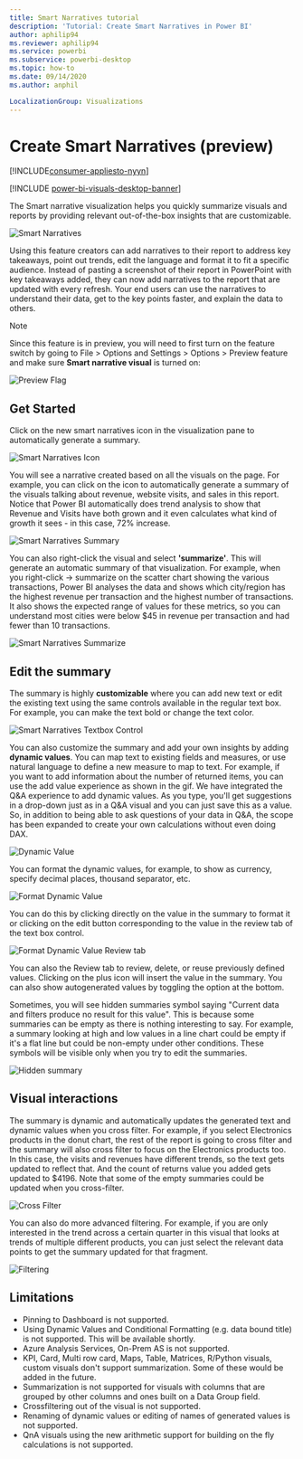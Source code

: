 ```yaml
---
title: Smart Narratives tutorial
description: 'Tutorial: Create Smart Narratives in Power BI'
author: aphilip94
ms.reviewer: aphilip94
ms.service: powerbi
ms.subservice: powerbi-desktop
ms.topic: how-to
ms.date: 09/14/2020
ms.author: anphil

LocalizationGroup: Visualizations
---
```

# Create Smart Narratives (preview)

[!INCLUDE[consumer-appliesto-nyyn](../includes/consumer-appliesto-nyyn.md)]    

[!INCLUDE [power-bi-visuals-desktop-banner](../includes/power-bi-visuals-desktop-banner.md)]

The Smart narrative visualization helps you quickly summarize visuals and reports by providing relevant out-of-the-box insights that are customizable.

![Smart Narratives](media/power-bi-visualization-smart-narratives/1.png)

Using this feature creators can add narratives to their report to address key takeaways, point out trends, edit the language and format it to fit a specific audience. Instead of pasting a screenshot of their report in PowerPoint with key takeaways added, they can now add narratives to the report that are updated with every refresh. Your end users can use the narratives to understand their data, get to the key points faster, and explain the data to others.

>[!NOTE]
> Since this feature is in preview, you will need to first turn on the feature switch by going to File > Options and Settings > Options > Preview feature and make sure **Smart narrative visual** is turned on:

![Preview Flag](media/power-bi-visualization-smart-narratives/2.png)

## Get Started 

Click on the new smart narratives icon in the visualization pane to automatically generate a summary.

![Smart Narratives Icon](media/power-bi-visualization-smart-narratives/3.png)

 You will see a narrative created based on all the visuals on the page. For example, you can click on the icon to automatically generate a summary of the visuals talking about revenue, website visits, and sales in this report. Notice that Power BI automatically does trend analysis to show that Revenue and Visits have both grown and it even calculates what kind of growth it sees - in this case, 72% increase.
 
 ![Smart Narratives Summary](media/power-bi-visualization-smart-narratives/4.gif)
 
 You can also right-click the visual and select **'summarize'**. This will generate an automatic summary of that visualization. For example, when you right-click -> summarize on the scatter chart showing the various transactions, Power BI analyses the data and shows which city/region has the highest revenue per transaction and the highest number of transactions. It also shows the expected range of values for these metrics, so you can understand most cities were below $45 in revenue per transaction and had fewer than 10 transactions.
 
  
 ![Smart Narratives Summarize](media/power-bi-visualization-smart-narratives/5.gif)
 
 ## Edit the summary
 
 The summary is highly **customizable** where you can add new text or edit the existing text using the same controls available in the regular text box. For example, you can make the text bold or change the text color.
 
  ![Smart Narratives Textbox Control](media/power-bi-visualization-smart-narratives/6.png)
  
  You can also customize the summary and add your own insights by adding **dynamic values**. You can map text to existing fields and measures, or use natural language to define a new measure to map to text. For example, if you want to add information about the number of returned items, you can use the add value experience as shown in the gif. We have integrated the Q&A experience to add dynamic values. As you type, you'll get suggestions in a drop-down just as in a Q&A visual and you can just save this as a value.  So, in addition to being able to ask questions of your data in Q&A, the scope has been expanded to create your own calculations without even doing DAX. 
  
   ![Dynamic Value](media/power-bi-visualization-smart-narratives/7.gif)
  
  You can format the dynamic values, for example, to show as currency, specify decimal places, thousand separator, etc. 
   
   ![Format Dynamic Value](media/power-bi-visualization-smart-narratives/8.gif)
   
   You can do this by clicking directly on the value in the summary to format it or clicking on the edit button corresponding to the value in the review tab of the text box control. 
   
   ![Format Dynamic Value Review tab](media/power-bi-visualization-smart-narratives/9.png)
   
   You can also the Review tab to review, delete, or reuse previously defined values.  Clicking on the plus icon will insert the value in the summary. You can also show autogenerated values by toggling the option at the bottom.

Sometimes, you will see hidden summaries symbol saying "Current data and filters produce no result for this value". This is because some summaries can be empty as there is nothing interesting to say. For example, a summary looking at high and low values in a line chart could be empty if it's a flat line but could be non-empty under other conditions. These symbols will be visible only when you try to edit the summaries.


   ![Hidden summary](media/power-bi-visualization-smart-narratives/10.png)
   
   ## Visual interactions
   The summary is dynamic and automatically updates the generated text and dynamic values when you cross filter. For example, if you select Electronics products in the donut chart, the rest of the report is going to cross filter and the summary will also cross filter to focus on the Electronics products too.  In this case, the visits and revenues have different trends, so the text gets updated to reflect that. And the count of returns value you added gets updated to $4196. Note that some of the empty summaries could be updated when you cross-filter.
   
   ![Cross Filter](media/power-bi-visualization-smart-narratives/11.gif)
   
   You can also do more advanced filtering. For example, if you are only interested in the trend across a certain quarter in this visual that looks at trends of multiple different products, you can just select the relevant data points to get the summary updated for that fragment.
   
   ![Filtering ](media/power-bi-visualization-smart-narratives/12.gif)
   
   ## Limitations
   - Pinning to Dashboard is not supported.
   - Using Dynamic Values and Conditional Formatting (e.g. data bound title) is not supported. This will be available shortly.
   - Azure Analysis Services, On-Prem AS is not supported.
   - KPI, Card, Multi row card, Maps, Table, Matrices, R/Python visuals, custom visuals don't support summarization. Some of these would be added in the future.
   - Summarization is not supported for visuals with columns that are grouped by other columns and ones built on a Data Group field. 
   - Crossfiltering out of the visual is not supported.
   - Renaming of dynamic values or editing of names of generated values is not supported.
   - QnA visuals using the new arithmetic support for building on the fly calculations is not supported.
   

